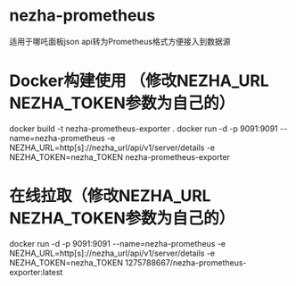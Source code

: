 # nezha-prometheus
适用于哪吒面板json api转为Prometheus格式方便接入到数据源

# Docker构建使用 （修改NEZHA_URL NEZHA_TOKEN参数为自己的）
docker build -t nezha-prometheus-exporter .
docker run -d -p 9091:9091 --name=nezha-prometheus -e NEZHA_URL=http[s]://nezha_url/api/v1/server/details -e NEZHA_TOKEN=nezha_TOKEN nezha-prometheus-exporter

# 在线拉取（修改NEZHA_URL NEZHA_TOKEN参数为自己的）
docker run -d -p 9091:9091 --name=nezha-prometheus -e NEZHA_URL=http[s]://nezha_url/api/v1/server/details -e NEZHA_TOKEN=nezha_TOKEN  1275788667/nezha-prometheus-exporter:latest
